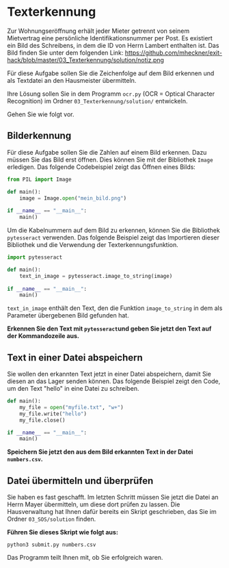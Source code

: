 # Texterkennung
Zur Wohnungseröffnung erhält jeder Mieter getrennt von seinem Mietvertrag eine persönliche Identifikationsnummer per Post. Es existiert ein Bild des Schreibens, in dem die ID von Herrn Lambert enthalten ist. Das Bild finden Sie unter dem folgenden Link:
https://github.com/mheckner/exit-hack/blob/master/03_Texterkennung/solution/notiz.png

Für diese Aufgabe sollen Sie die Zeichenfolge auf dem Bild erkennen und als Textdatei an den Hausmeister übermitteln.

Ihre Lösung sollen Sie in dem Programm `ocr.py` (OCR = Optical Character Recognition) im Ordner `03_Texterkennung/solution/` entwickeln.

Gehen Sie wie folgt vor.

## Bilderkennung
Für diese Aufgabe sollen Sie die Zahlen auf einem Bild erkennen. Dazu müssen Sie das Bild erst öffnen. Dies können Sie mit der Bibliothek `Image` erledigen. Das folgende Codebeispiel zeigt das Öffnen eines Bilds:

```python
from PIL import Image

def main():
    image = Image.open("mein_bild.png")
    
if __name__ == "__main__":
    main()
```

Um die Kabelnummern auf dem Bild zu erkennen, können Sie die Bibliothek `pytesseract` verwenden. Das folgende Beispiel zeigt das Importieren dieser Bibliothek und die Verwendung der Texterkennungsfunktion.

```python
import pytesseract

def main():
    text_in_image = pytesseract.image_to_string(image)
    
if __name__ == "__main__":
    main()
```
`text_in_image` enthält den Text, den die Funktion `image_to_string` in dem als Parameter übergebenen Bild gefunden hat.

**Erkennen Sie den Text mit `pytesseract`und geben Sie jetzt den Text auf der Kommandozeile aus.**

## Text in einer Datei abspeichern
Sie wollen den erkannten Text jetzt in einer Datei abspeichern, damit Sie diesen an das Lager senden können. Das folgende Beispiel zeigt den Code, um den Text "hello" in eine Datei zu schreiben.

```python
def main():
    my_file = open("myfile.txt", "w+")
    my_file.write("hello")
    my_file.close()

if __name__ == "__main__":
    main()
```

**Speichern Sie jetzt den aus dem Bild erkannten Text in der Datei `numbers.csv`.**

## Datei übermitteln und überprüfen
Sie haben es fast geschafft. Im letzten Schritt müssen Sie jetzt die Datei an Herrn Mayer übermitteln, um diese dort prüfen zu lassen. Die Hausverwaltung hat Ihnen dafür bereits ein Skript geschrieben, das Sie im Ordner `03_SOS/solution` finden.

**Führen Sie dieses Skript wie folgt aus:**
```shell
python3 submit.py numbers.csv
```
Das Programm teilt Ihnen mit, ob Sie erfolgreich waren.


